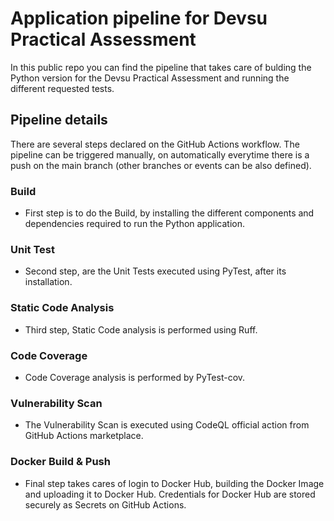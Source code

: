 # Application pipeline for Devsu Practical Assessment

In this public repo you can find the pipeline that takes care of bulding the Python version for the Devsu Practical Assessment and running the different requested tests. 

## Pipeline details

There are several steps declared on the GitHub Actions workflow. 
The pipeline can be triggered manually, on automatically everytime there is a push on the main branch (other branches or events can be also defined).

### Build
- First step is to do the Build, by installing the different components and dependencies required to run the Python application.

### Unit Test
- Second step, are the Unit Tests executed using PyTest, after its installation.

### Static Code Analysis
- Third step, Static Code analysis is performed using Ruff.

### Code Coverage
- Code Coverage analysis is performed by PyTest-cov.

### Vulnerability Scan
- The Vulnerability Scan is executed using CodeQL official action from GitHub Actions marketplace.

### Docker Build & Push
- Final step takes cares of login to Docker Hub, building the Docker Image and uploading it to Docker Hub. Credentials for Docker Hub are stored securely as Secrets on GitHub Actions.





